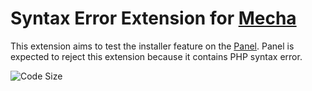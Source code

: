 Syntax Error Extension for [Mecha](https://github.com/mecha-cms/mecha)
======================================================================

This extension aims to test the installer feature on the [Panel](https://github.com/mecha-cms/x.panel). Panel is
expected to reject this extension because it contains PHP syntax error.

![Code Size](https://img.shields.io/github/languages/code-size/mecha-cms/x.syntax-error?color=%23444&style=for-the-badge)